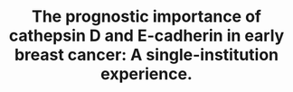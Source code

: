 ---
layout: page
header: no
#
# Content
#
subheadline: "Recent Publication"
title: "The prognostic importance of cathepsin D and E-cadherin in early breast cancer: A single-institution experience.
"
teaser: "The prognostic importance of cathepsin D and E-cadherin in early breast cancer: A single-institution experience.
"
categories: [Publications]
tags: [Oncology]
---